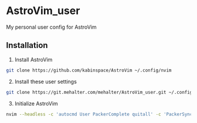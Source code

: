 # AstroVim_user

My personal user config for AstroVim

## Installation

1. Install AstroVim

```sh
git clone https://github.com/kabinspace/AstroVim ~/.config/nvim
```

2. Install these user settings

```sh
git clone https://git.mehalter.com/mehalter/AstroVim_user.git ~/.config/nvim/lua/user
```

3. Initialize AstroVim

```sh
nvim --headless -c 'autocmd User PackerComplete quitall' -c 'PackerSync'
```
